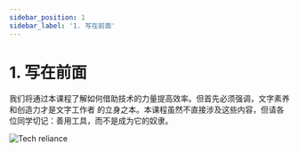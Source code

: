 ```yaml
---
sidebar_position: 1
sidebar_label: '1. 写在前面'
---
```


# 1. 写在前面

我们将通过本课程了解如何借助技术的力量提高效率。但首先必须强调，文字素养和创造力才是文字工作者
的立身之本。本课程虽然不直接涉及这些内容，但请各位同学切记：善用工具，而不是成为它的奴隶。

![Tech reliance](/img/tw/20191115-chitty-defenestration.jpg)
